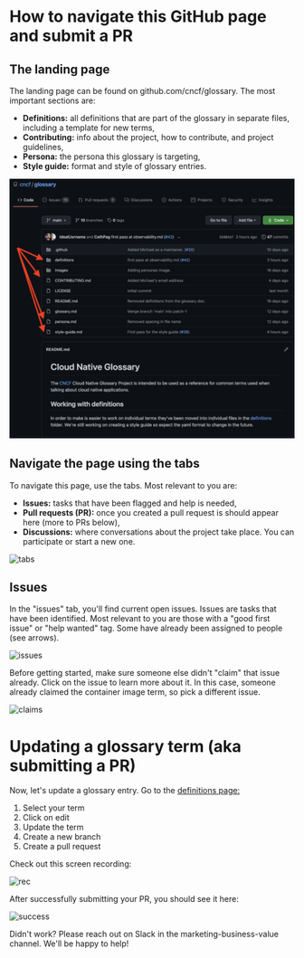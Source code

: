 # How to navigate this GitHub page and submit a PR
## The landing page
The landing page can be found on github.com/cncf/glossary. The most important sections are:
- **Definitions:** all definitions that are part of the glossary in separate files, including a template for new terms,
- **Contributing:** info about the project, how to contribute, and project guidelines,
- **Persona:** the persona this glossary is targeting,
- **Style guide:** format and style of glossary entries.

![landing](images/how-to/1.png)

## Navigate the page using the tabs
To navigate this page, use the tabs. Most relevant to you are:
- **Issues:** tasks that have been flagged and help is needed,
- **Pull requests (PR):** once you created a pull request is should appear here (more to PRs below),
- **Discussions:** where conversations about the project take place. You can participate or start a new one.

![tabs](images/how-to/2.png)

## Issues
In the "issues" tab, you'll find current open issues. Issues are tasks that have been identified. Most relevant to you are those with a "good first issue" or "help wanted" tag. Some have already been assigned to people (see arrows). 

![issues](images/how-to/3.png)

Before getting started, make sure someone else didn't "claim" that issue already. Click on the issue to learn more about it. In this case, someone already claimed the container image term, so pick a different issue.

![claims](images/how-to/4.png)

# Updating a glossary term (aka submitting a PR)
Now, let's update a glossary entry. Go to the [definitions page:](https://github.com/cncf/glossary/tree/main/definitions)
1. Select your term
2. Click on edit
3. Update the term
4. Create a new branch 
5. Create a pull request

Check out this screen recording:

![rec](images/how-to/screenRec.gif)
 
After successfully submitting your PR, you should see it here:

![success](images/how-to/5.png)

Didn't work? Please reach out on Slack in the marketing-business-value channel. We'll be happy to help! 
